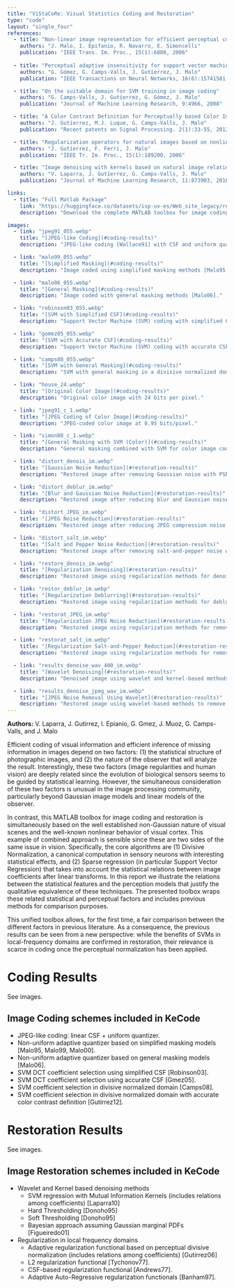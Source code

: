 ```yaml
---
title: "ViStaCoRe: Visual Statistics Coding and Restoration"
type: "code"
layout: "single_four"
references:
  - title: "Non-linear image representation for efficient perceptual coding"
    authors: "J. Malo, I. Epifanio, R. Navarro, E. Simoncelli"
    publication: "IEEE Trans. Im. Proc., 15(1):6880, 2006"
  
  - title: "Perceptual adaptive insensitivity for support vector machine image coding"
    authors: "G. Gómez, G. Camps-Valls, J. Gutíerrez, J. Malo"
    publication: "IEEE Transactions on Neural Networks, 16(6):15741581, 2005"

  - title: "On the suitable domain for SVM training in image coding"
    authors: "G. Camps-Valls, J. Gutíerrez, G. Gómez, J. Malo"
    publication: "Journal of Machine Learning Research, 9:4966, 2008"

  - title: "A Color Contrast Definition for Perceptually based Color Image Coding"
    authors: "J. Gutíerrez, M.J. Luque, G. Camps-Valls, J. Malo"
    publication: "Recent patents on Signal Processing. 2(1):33-55, 2012"

  - title: "Regularization operators for natural images based on nonlinear perception models"
    authors: "J. Gutíerrez, F. Ferri, J. Malo"
    publication: "IEEE Tr. Im. Proc., 15(1):189200, 2006"

  - title: "Image denoising with kernels based on natural image relations"
    authors: "V. Laparra, J. Gutíerrez, G. Camps-Valls, J. Malo"
    publication: "Journal of Machine Learning Research, 11:873903, 2010"

links:
  - title: "Full Matlab Package"
    link: "https://huggingface.co/datasets/isp-uv-es/Web_site_legacy/resolve/main/code/soft_imvideo/kecode/KeCoDe.zip"
    description: "Download the complete MATLAB toolbox for image coding and restoration."

images:
  - link: "jpeg91_055.webp"
    title: "[JPEG-like Coding](#coding-results)"
    description: "JPEG-like coding [Wallace91] with CSF and uniform quantizer."

  - link: "malo99_055.webp"
    title: "[Simplified Masking](#coding-results)"
    description: "Image coded using simplified masking methods [Malo95, Malo99, Malo00]."

  - link: "malo06_055.webp"
    title: "[General Masking](#coding-results)"
    description: "Image coded with general masking methods [Malo06]."

  - link: "robinson03_055.webp"
    title: "[SVM with Simplified CSF](#coding-results)"
    description: "Support Vector Machine (SVM) coding with simplified CSF [Robinson03]."

  - link: "gomez05_055.webp"
    title: "[SVM with Accurate CSF](#coding-results)"
    description: "Support Vector Machine (SVM) coding with accurate CSF [Gómez05]."

  - link: "camps08_055.webp"
    title: "[SVM with General Masking](#coding-results)"
    description: "SVM with general masking in a divisive normalized domain [Camps08]."

  - link: "house_24.webp"
    title: "[Original Color Image](#coding-results)"
    description: "Original color image with 24 bits per pixel."

  - link: "jpeg91_c_1.webp"
    title: "[JPEG Coding of Color Image](#coding-results)"
    description: "JPEG-coded color image at 0.95 bits/pixel."

  - link: "simon08_c_1.webp"
    title: "[General Masking with SVM (Color)](#coding-results)"
    description: "General masking combined with SVM for color image coding [Gutíerrez12]."

  - link: "distort_denois_im.webp"
    title: "[Gaussian Noise Reduction](#restoration-results)"
    description: "Restored image after removing Gaussian noise with PSNR=25, SSIM=0.83."

  - link: "distort_deblur_im.webp"
    title: "[Blur and Gaussian Noise Reduction](#restoration-results)"
    description: "Restored image after reducing blur and Gaussian noise with PSNR=24.6, SSIM=0.61."

  - link: "distort_JPEG_im.webp"
    title: "[JPEG Noise Reduction](#restoration-results)"
    description: "Restored image after reducing JPEG compression noise with PSNR=25, SSIM=0.72."

  - link: "distort_salt_im.webp"
    title: "[Salt and Pepper Noise Reduction](#restoration-results)"
    description: "Restored image after removing salt-and-pepper noise with PSNR=25.3, SSIM=0.83."

  - link: "restore_denois_im.webp"
    title: "[Regularization Denoising](#restoration-results)"
    description: "Restored image using regularization methods for denoising."

  - link: "restor_deblur_im.webp"
    title: "[Regularization Deblurring](#restoration-results)"
    description: "Restored image using regularization methods for deblurring and denoising."

  - link: "restorat_JPEG_im.webp"
    title: "[Regularization JPEG Noise Reduction](#restoration-results)"
    description: "Restored image using regularization methods for removing JPEG noise."

  - link: "restorat_salt_im.webp"
    title: "[Regularization Salt-and-Pepper Reduction](#restoration-results)"
    description: "Restored image using regularization methods for removing salt-and-pepper noise."

  - link: "results_denoise_wav_400_im.webp"
    title: "[Wavelet Denoising](#restoration-results)"
    description: "Denoised image using wavelet and kernel-based methods."

  - link: "results_denoise_jpeg_wav_im.webp"
    title: "[JPEG Noise Removal Using Wavelet](#restoration-results)"
    description: "Restored image using wavelet-based methods to remove JPEG compression noise."
---
```


  **Authors:** V. Laparra, J. Gutirrez, I. Epianio, G. Gmez, J. Muoz, G. Camps-Valls, and J. Malo
  
  Efficient coding of visual information and efficient inference of missing information in images depend on two factors: (1) the statistical structure of photographic images, and (2) the nature of the observer that will analyze the result. Interestingly, these two factors (image regularities and human vision) are deeply related since the evolution of biological sensors seems to be guided by statistical learning. However, the simultaneous consideration of these two factors is unusual in the image processing community, particularly beyond Gaussian image models and linear models of the observer.

  In contrast, this MATLAB toolbox for image coding and restoration is simultaneously based on the well established non-Gaussian nature of visual scenes and the well-known nonlinear behavior of visual cortex. This example of combined approach is sensible since these are two sides of the same issue in vision. Specifically, the core algorithms are (1) Divisive Normalization, a canonical computation in sensory neurons with interesting statistical effects, and (2) Sparse regression (in particular Support Vector Regression) that takes into account the statistical relations between image coefficients after linear transforms. In this report we illustrate the relations between the statistical features and the perception models that justify the qualitative equivalence of these techniques. The presented toolbox wraps these related statistical and perceptual factors and includes previous methods for comparison purposes.
  
  This unified toolbox allows, for the first time, a fair comparison between the different factors in previous literature. As a consequence, the previous results can be seen from a new perspective: while the benefits of SVMs in local-frequency domains are confirmed in restoration, their relevance is scarce in coding once the perceptual normalization has been applied.

  # Coding Results

  See images.

  ## Image Coding schemes included in KeCode

  - JPEG-like coding: linear CSF + uniform quantizer.
  - Non-uniform adaptive quantizer based on simplified masking models [Malo95, Malo99, Malo00].
  - Non-uniform adaptive quantizer based on general masking models [Malo06].
  - SVM DCT coefficient selection using simplified CSF [Robinson03].
  - SVM DCT coefficient selection using accurate CSF [Gmez05].
  - SVM coefficient selection in divisive normalized domain [Camps08].
  - SVM coefficient selection in divisive normalized domain with accurate color contrast definition [Gutirrez12].

  # Restoration Results

  See images.

  ## Image Restoration schemes included in KeCode

  - Wavelet and Kernel based denoising methods
    - SVM regression with Mutual Information Kernels (includes relations among coefficients) [Laparra10]
    - Hard Thresholding [Donoho95]
    - Soft Thresholding [Donoho95]
    - Bayesian approach assuming Gaussian marginal PDFs [Figueiredo01] 
  - Regularization in local frequency domains
    - Adaptive regularization functional based on perceptual divisive normalization (includes relations among coefficients) [Gutirrez06]
    - L2 regularization functional [Tychonov77].
    - CSF-based regularization functional [Andrews77].
    - Adaptive Auto-Regressive regularization functionals [Banham97].